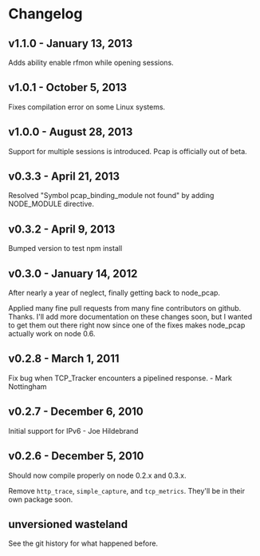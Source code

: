 Changelog
=========

## v1.1.0 - January 13, 2013

Adds ability enable rfmon while opening sessions.

## v1.0.1 - October 5, 2013

Fixes compilation error on some Linux systems.

## v1.0.0 - August 28, 2013

Support for multiple sessions is introduced. Pcap is officially out of beta.

## v0.3.3 - April 21, 2013

Resolved "Symbol pcap_binding_module not found" by adding NODE_MODULE directive.

## v0.3.2 - April 9, 2013

Bumped version to test npm install

## v0.3.0 - January 14, 2012

After nearly a year of neglect, finally getting back to node_pcap.

Applied many fine pull requests from many fine contributors on github. Thanks.
I'll add more documentation on these changes soon, but I wanted to get them out
there right now since one of the fixes makes node_pcap actually work on node 0.6.

## v0.2.8 - March 1, 2011

Fix bug when TCP_Tracker encounters a pipelined response. - Mark Nottingham

## v0.2.7 - December 6, 2010

Initial support for IPv6 - Joe Hildebrand

## v0.2.6 - December 5, 2010

Should now compile properly on node 0.2.x and 0.3.x.

Remove `http_trace`, `simple_capture`, and `tcp_metrics`.  They'll be in their own package soon.

## unversioned wasteland

See the git history for what happened before.

